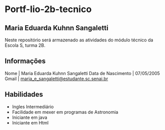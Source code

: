 # Portf-lio-2b-tecnico
## Maria Eduarda Kuhnn Sangaletti 
Neste repositório será armazenado as atividades do módulo técnico da Escola S, turma 2B. 
## Informações
Nome | Maria Eduarda Kuhnn Sangaletti
Data de Nascimento | 07/05/2005
Gmail | maria_e_sangaletti@estudante.sc.senai.br

## Habilidades 
* Ingles Intermediário 
* Facilidade em mexer em programas de Astronomia
* Iniciante em java 
* Iniciante em Html
